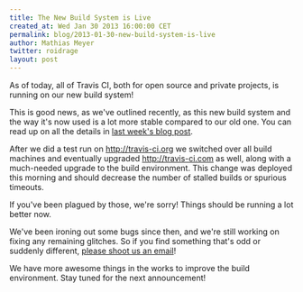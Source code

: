 ```yaml
---
title: The New Build System is Live
created_at: Wed Jan 30 2013 16:00:00 CET
permalink: blog/2013-01-30-new-build-system-is-live
author: Mathias Meyer
twitter: roidrage
layout: post
---
```

As of today, all of Travis CI, both for open source and private projects, is
running on our new build system!

This is good news, as we've outlined recently, as this new build system and the
way it's now used is a lot more stable compared to our old one. You can read up on
all the details in [last week's blog
post](http://about.travis-ci.org/blog/2013-01-25-the-worker-gets-a-revamp/).

After we did a test run on <http://travis-ci.org> we switched over all build
machines and eventually upgraded <http://travis-ci.com> as well, along with a
much-needed upgrade to the build environment. This change was deployed this
morning and should decrease the number of stalled builds or spurious timeouts.

If you've been plagued by those, we're sorry! Things should be running a lot
better now.

We've been ironing out some bugs since then, and we're still working on fixing
any remaining glitches. So if you find something that's odd or suddenly
different, [please shoot us an email](mailto:support@travis-ci.com)!

We have more awesome things in the works to improve the build environment. Stay
tuned for the next announcement!

